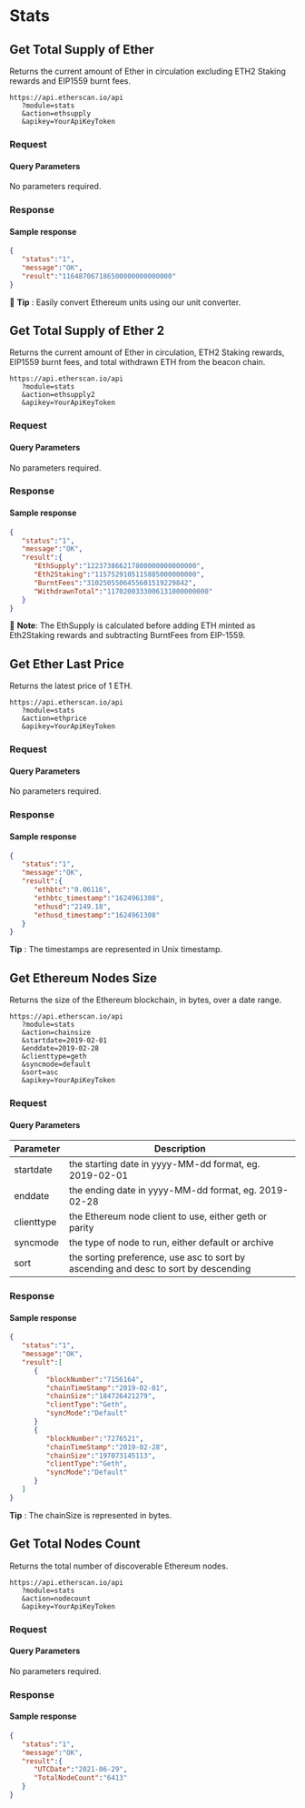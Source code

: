 # Stats

## Get Total Supply of Ether

Returns the current amount of Ether in circulation excluding ETH2 Staking rewards and EIP1559 burnt fees.
```
https://api.etherscan.io/api
   ?module=stats
   &action=ethsupply
   &apikey=YourApiKeyToken
   ```
### Request
#### Query Parameters
No parameters required.
### Response
#### Sample response
```json
{
   "status":"1",
   "message":"OK",
   "result":"116487067186500000000000000"
}
```
📖 **Tip** : Easily convert Ethereum units using our unit converter. 



## Get Total Supply of Ether 2

Returns the current amount of Ether in circulation, ETH2 Staking rewards, EIP1559 burnt fees, and total withdrawn ETH from the beacon chain. 

```
https://api.etherscan.io/api
   ?module=stats
   &action=ethsupply2
   &apikey=YourApiKeyToken
```
### Request
#### Query Parameters
No parameters required.
### Response
#### Sample response
```json
{
   "status":"1",
   "message":"OK",
   "result":{
      "EthSupply":"122373866217800000000000000",
      "Eth2Staking":"1157529105115885000000000",
      "BurntFees":"3102505506455601519229842",
      "WithdrawnTotal":"1170200333006131000000000"
   }
}
```
📝 **Note**: The EthSupply is calculated before adding ETH minted as Eth2Staking rewards and subtracting BurntFees from EIP-1559. 


## Get Ether Last Price

Returns the latest price of 1 ETH.
```
https://api.etherscan.io/api
   ?module=stats
   &action=ethprice
   &apikey=YourApiKeyToken
   ```
### Request
#### Query Parameters
No parameters required.
### Response
#### Sample response
```json
{
   "status":"1",
   "message":"OK",
   "result":{
      "ethbtc":"0.06116",
      "ethbtc_timestamp":"1624961308",
      "ethusd":"2149.18",
      "ethusd_timestamp":"1624961308"
   }
}
```
**Tip** : The timestamps are represented in Unix timestamp.


## Get Ethereum Nodes Size

Returns the size of the Ethereum blockchain, in bytes, over a date range.
```
https://api.etherscan.io/api
   ?module=stats
   &action=chainsize
   &startdate=2019-02-01
   &enddate=2019-02-28
   &clienttype=geth
   &syncmode=default
   &sort=asc
   &apikey=YourApiKeyToken
   ```
### Request
#### Query Parameters
| Parameter  | Description                                                                         |
|------------|-------------------------------------------------------------------------------------|
| startdate  | the starting date in yyyy-MM-dd format, eg. 2019-02-01                              |
| enddate    | the ending date in yyyy-MM-dd format, eg. 2019-02-28                                |
| clienttype | the Ethereum node client to use, either geth or parity                              |
| syncmode   | the type of node to run, either default or archive                                  |
| sort       | the sorting preference, use asc to sort by ascending and desc to sort by descending |

### Response
#### Sample response
```json
{
   "status":"1",
   "message":"OK",
   "result":[
      {
         "blockNumber":"7156164",
         "chainTimeStamp":"2019-02-01",
         "chainSize":"184726421279",
         "clientType":"Geth",
         "syncMode":"Default"
      }
      {
         "blockNumber":"7276521",
         "chainTimeStamp":"2019-02-28",
         "chainSize":"197073145113",
         "clientType":"Geth",
         "syncMode":"Default"
      }
   ]
}
```
**Tip** : The chainSize is represented in bytes.



## Get Total Nodes Count

Returns the total number of discoverable Ethereum nodes.
```
https://api.etherscan.io/api
   ?module=stats
   &action=nodecount
   &apikey=YourApiKeyToken
   ```
### Request
#### Query Parameters
No parameters required.
### Response
#### Sample response
```json
{
   "status":"1",
   "message":"OK",
   "result":{
      "UTCDate":"2021-06-29",
      "TotalNodeCount":"6413"
   }
}
```